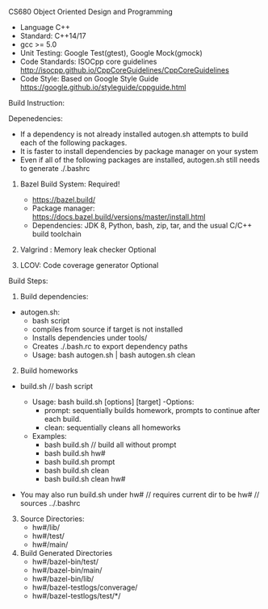 CS680 Object Oriented Design and Programming
- Language C++
- Standard: C++14/17
- gcc >= 5.0
- Unit Testing: Google Test(gtest), Google Mock(gmock)
- Code Standards: ISOCpp core guidelines
	http://isocpp.github.io/CppCoreGuidelines/CppCoreGuidelines
- Code Style: Based on Google Style Guide
	https://google.github.io/styleguide/cppguide.html

Build Instruction:

Depenedencies:
- If a dependency is not already installed autogen.sh attempts to build each of the following packages.
- It is faster to install dependencies by package manager on your system
- Even if all of the following packages are installed, autogen.sh still needs to generate ./.bashrc

1. Bazel Build System:			Required!
	- https://bazel.build/
	- Package manager: https://docs.bazel.build/versions/master/install.html
	- Dependencies: JDK 8, Python, bash, zip, tar, and the usual C/C++ build toolchain

2. Valgrind : Memory leak checker	Optional
	
3. LCOV: Code coverage generator	Optional

Build Steps:
1. Build dependencies:

- autogen.sh:
	- bash script
	- compiles from source if target is not installed
	- Installs dependencies under tools/
	- Creates ./.bash.rc to export dependency paths
	- Usage: bash autogen.sh | bash autogen.sh clean

2. Build homeworks 

- build.sh		// bash script
	- Usage: bash build.sh [options] [target]
	-Options:
		- prompt:	sequentially builds homework, prompts to continue after each build.
		- clean:	sequentially cleans all homeworks
	- Examples:
		- bash build.sh			// build all without prompt
		- bash build.sh hw#
		- bash build.sh prompt
		- bash build.sh clean
		- bash build.sh clean hw#

- You may also run build.sh under hw# // requires current dir to be hw#
				// sources ../.bashrc
3. Source Directories:
	- hw#/lib/
	- hw#/test/
	- hw#/main/
4. Build Generated Directories
	- hw#/bazel-bin/test/
	- hw#/bazel-bin/main/
	- hw#/bazel-bin/lib/
	- hw#/bazel-testlogs/converage/
	- hw#/bazel-testlogs/test/*/
